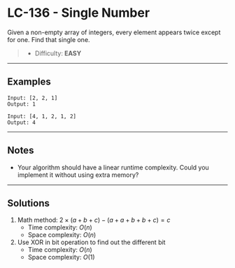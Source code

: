 # LC-136 - Single Number

Given a non-empty array of integers, every element appears twice except for one. Find that single one.

> * Difficulty: **EASY**

---
## Examples

```
Input: [2, 2, 1]
Output: 1
```

```
Input: [4, 1, 2, 1, 2]
Output: 4
```

---
## Notes

* Your algorithm should have a linear runtime complexity. Could you implement it without using extra memory?

---
## Solutions

1. Math method: $2 \times (a + b + c) - (a + a + b + b + c) = c$
    * Time complexity: $O(n)$
    * Space complexity: $O(n)$
2. Use XOR in bit operation to find out the different bit
    * Time complexity: $O(n)$
    * Space complexity: $O(1)$